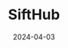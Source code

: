 ---  
layout: startup_page  
title: "SiftHub"  
id: "sifthub.io"  
permalink: "/sifthubsifthub.io04032024/"  
website: "https://www.sifthub.io/"  
funding_round: "Seed"  
funding_amount: "$5.5M"  
investors: "Matrix Partners India, Blume Ventures, Neon Fund"  
about: "SiftHub is an AI-powered assistant designed to streamline sales and presales operations. Its core functionality is to automate routine tasks like data entry, RFP generation, and research, allowing sales teams to focus on building relationships with clients. The platform integrates with various tools and utilizes advanced AI techniques to ensure accuracy and efficiency."  
markets: "AI, SaaS, SalesTech, Artificial Intelligence & Machine Learning, Business/Productivity Software"  
hq: "San Francisco, California, United States"  
founded_year: "2023"  
linkedin: "https://www.linkedin.com/company/sifthubhq"  
twitter: "https://twitter.com/sifthubhq"  
instagram: ""  
facebook: ""  
crunchbase: "https://www.crunchbase.com/organization/sifthub-7e5a"  
pitchbook: "https://pitchbook.com/profiles/company/589927-33"  

date_display: "03-Apr-2024"  
date: "2024-04-03"

# SEO Optimization  
meta_title: "SiftHub - Seed Funding ($5.5M)"  
meta_description: "SiftHub, SiftHub is an AI-powered assistant designed to streamline sales and presales operations. Its core functionality is to automate routine tasks like data..."  
meta_keywords: "SiftHub, AI, SaaS, SalesTech, Artificial Intelligence & Machine Learning, Business/Productivity Software, Seed funding"  
canonical_url: "https://startup.projectstartups.com/sifthubsifthub.io04032024/"  
---